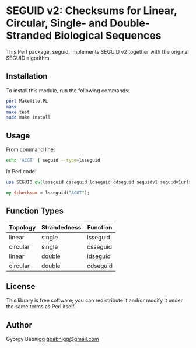 # SEGUID v2: Checksums for Linear, Circular, Single- and Double-Stranded Biological Sequences

This Perl package, seguid, implements SEGUID v2 together with the original SEGUID algorithm.

## Installation

To install this module, run the following commands:

```bash
perl Makefile.PL
make
make test
sudo make install
```

## Usage

From command line:
```bash
echo 'ACGT' | seguid --type=lsseguid
```

In Perl code:
```perl
use SEGUID qw(lsseguid csseguid ldseguid cdseguid seguidv1 seguidv1urlsafe);

my $checksum = lsseguid("ACGT");
```

## Function Types

| Topology  | Strandedness | Function  |
|-----------|--------------|-----------|
| linear    | single       | lsseguid  |
| circular  | single       | csseguid  |
| linear    | double       | ldseguid  |
| circular  | double       | cdseguid  |

## License

This library is free software; you can redistribute it and/or modify it under the same terms as Perl itself.

## Author

Gyorgy Babnigg <gbabnigg@gmail.com>
